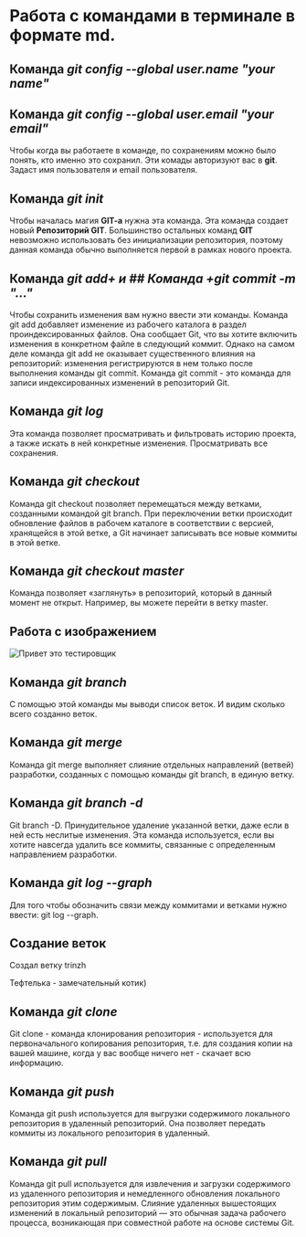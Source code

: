 #  **Работа с командами в терминале в формате md.**


## Команда *git config --global user.name "your name"*
## Команда *git config --global user.email "your email"*
Чтобы когда вы работаете в команде, по сохранениям можно было понять, кто именно это сохранил. Эти комады авторизуют вас в **git**. Задаст имя пользователя и email пользователя.


## Команда *git init*
Чтобы началась магия **GIT-a** нужна эта команда. Эта команда создает новый **Репозиторий GIT**. Большинство остальных команд **GIT** невозможно использовать без инициализации репозитория, поэтому данная команда обычно выполняется первой в рамках нового проекта.

## Команда *git add+ и ## Команда +git commit -m "..."*
Чтобы сохранить изменения вам нужно ввести эти команды. Команда git add добавляет изменение из рабочего каталога в раздел проиндексированных файлов. Она сообщает Git, что вы хотите включить изменения в конкретном файле в следующий коммит. Однако на самом деле команда git add не оказывает существенного влияния на репозиторий: изменения регистрируются в нем только после выполнения команды git commit. Команда git commit - это команда для записи индексированных изменений в репозиторий Git.

## Команда *git log*
Эта команда позволяет просматривать и фильтровать историю проекта, а также искать в ней конкретные изменения. Просматривать все сохранения.

## Команда *git checkout*
Команда git checkout позволяет перемещаться между ветками, созданными командой git branch. При переключении ветки происходит обновление файлов в рабочем каталоге в соответствии с версией, хранящейся в этой ветке, а Git начинает записывать все новые коммиты в этой ветке.

## Команда *git checkout master*
Команда позволяет «заглянуть» в репозиторий, который в данный момент не открыт. Например, вы можете перейти в ветку master.

## Работа с изображением
![Привет это **тестировщик**](tester.jpg)

## Команда *git branch*
С помощью этой команды мы выводи список веток. И видим сколько всего созданно веток.

## Команда *git merge*
Команда git merge выполняет слияние отдельных направлений (ветвей) разработки, созданных с помощью команды git branch, в единую ветку.

## Команда *git branch -d*
Git branch -D. Принудительное удаление указанной ветки, даже если в ней есть неслитые изменения. Эта команда используется, если вы хотите навсегда удалить все коммиты, связанные с определенным направлением разработки.

## Команда *git log --graph*

Для того чтобы обозначить связи между коммитами и ветками нужно ввести: git log --graph.

## Создание веток 

Создал ветку trinzh

 Тефтелька - замечательный котик)

## Команда *git clone*

Git clone - команда клонирования репозитория - используется для первоначального копирования репозитория, т.е. для создания копии на вашей машине, когда у вас вообще ничего нет - скачает всю информацию.

## Команда *git push*
Команда git push используется для выгрузки содержимого локального репозитория в удаленный репозиторий. Она позволяет передать коммиты из локального репозитория в удаленный.

## Команда *git pull* 

Команда git pull используется для извлечения и загрузки содержимого из удаленного репозитория и немедленного обновления локального репозитория этим содержимым. Слияние удаленных вышестоящих изменений в локальный репозиторий — это обычная задача рабочего процесса, возникающая при совместной работе на основе системы Git.